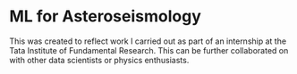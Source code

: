 # ML for Asteroseismology
 This was created to reflect work I carried out as part of an internship at the Tata Institute of Fundamental Research. This can be further collaborated on with other data scientists or physics enthusiasts.
